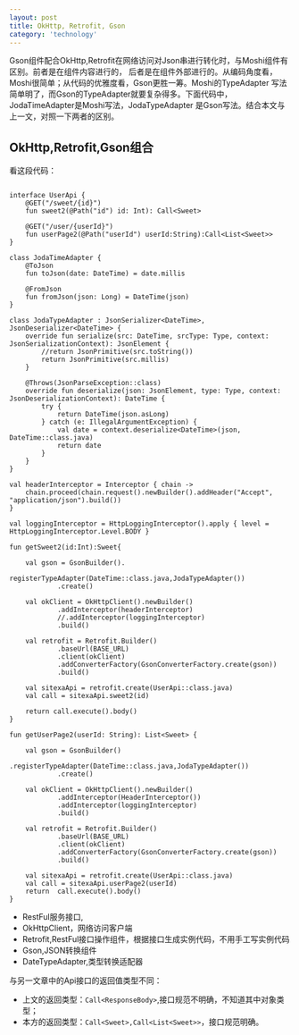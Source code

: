 ```yaml
---
layout: post
title: OkHttp, Retrofit, Gson
category: 'technology'
---
```



Gson组件配合OkHttp,Retrofit在网络访问对Json串进行转化时，与Moshi组件有区别。前者是在组件内容进行的，
后者是在组件外部进行的。从编码角度看，Moshi很简单；从代码的优雅度看，Gson更胜一筹。Moshi的TypeAdapter
写法简单明了，而Gson的TypeAdapter就要复杂得多。下面代码中，JodaTimeAdapter是Moshi写法，JodaTypeAdapter
是Gson写法。结合本文与上一文，对照一下两者的区别。


##  OkHttp,Retrofit,Gson组合

看这段代码：

```

interface UserApi {
    @GET("/sweet/{id}")
    fun sweet2(@Path("id") id: Int): Call<Sweet>

    @GET("/user/{userId}")
    fun userPage2(@Path("userId") userId:String):Call<List<Sweet>>
}

class JodaTimeAdapter {
    @ToJson
    fun toJson(date: DateTime) = date.millis

    @FromJson
    fun fromJson(json: Long) = DateTime(json)
}

class JodaTypeAdapter : JsonSerializer<DateTime>, JsonDeserializer<DateTime> {
    override fun serialize(src: DateTime, srcType: Type, context: JsonSerializationContext): JsonElement {
        //return JsonPrimitive(src.toString())
        return JsonPrimitive(src.millis)
    }

    @Throws(JsonParseException::class)
    override fun deserialize(json: JsonElement, type: Type, context: JsonDeserializationContext): DateTime {
        try {
            return DateTime(json.asLong)
        } catch (e: IllegalArgumentException) {
            val date = context.deserialize<DateTime>(json, DateTime::class.java)
            return date
        }
    }
}

val headerInterceptor = Interceptor { chain ->
    chain.proceed(chain.request().newBuilder().addHeader("Accept", "application/json").build())
}

val loggingInterceptor = HttpLoggingInterceptor().apply { level = HttpLoggingInterceptor.Level.BODY }

fun getSweet2(id:Int):Sweet{

    val gson = GsonBuilder().
            registerTypeAdapter(DateTime::class.java,JodaTypeAdapter())
            .create()

    val okClient = OkHttpClient().newBuilder()
            .addInterceptor(headerInterceptor)
            //.addInterceptor(loggingInterceptor)
            .build()

    val retrofit = Retrofit.Builder()
            .baseUrl(BASE_URL)
            .client(okClient)
            .addConverterFactory(GsonConverterFactory.create(gson))
            .build()

    val sitexaApi = retrofit.create(UserApi::class.java)
    val call = sitexaApi.sweet2(id)

    return call.execute().body()
}

fun getUserPage2(userId: String): List<Sweet> {

    val gson = GsonBuilder()
            .registerTypeAdapter(DateTime::class.java,JodaTypeAdapter())
            .create()

    val okClient = OkHttpClient().newBuilder()
            .addInterceptor(HeaderInterceptor())
            .addInterceptor(loggingInterceptor)
            .build()

    val retrofit = Retrofit.Builder()
            .baseUrl(BASE_URL)
            .client(okClient)
            .addConverterFactory(GsonConverterFactory.create(gson))
            .build()

    val sitexaApi = retrofit.create(UserApi::class.java)
    val call = sitexaApi.userPage2(userId)
    return  call.execute().body()
}
```

-   RestFul服务接口,
-   OkHttpClient，网络访问客户端 
-   Retrofit,RestFul接口操作组件，根据接口生成实例代码，不用手工写实例代码
-   Gson,JSON转换组件
-   DateTypeAdapter,类型转换适配器


与另一文章中的Api接口的返回值类型不同：

-   上文的返回类型：```Call<ResponseBody>```,接口规范不明确，不知道其中对象类型；
-   本方的返回类型：```Call<Sweet>,Call<List<Sweet>>```，接口规范明确。


